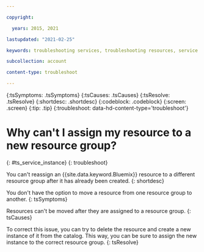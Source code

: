 ```yaml
---

copyright:

  years: 2015, 2021

lastupdated: "2021-02-25"

keywords: troubleshooting services, troubleshooting resources, service problems, resource problems, resource group, move resource, reassign resource, reassign instance

subcollection: account

content-type: troubleshoot

---
```



{:tsSymptoms: .tsSymptoms}
{:tsCauses: .tsCauses}
{:tsResolve: .tsResolve}
{:shortdesc: .shortdesc}
{:codeblock: .codeblock}
{:screen: .screen}
{:tip: .tip}
{:troubleshoot: data-hd-content-type='troubleshoot'}

# Why can't I assign my resource to a new resource group? 
{: #ts_service_instance}
{: troubleshoot}

You can't reassign an {{site.data.keyword.Bluemix}} resource to a different resource group after it has already been created.
{: shortdesc}

You don't have the option to move a resource from one resource group to another.
{: tsSymptoms}

Resources can't be moved after they are assigned to a resource group.
{: tsCauses}

To correct this issue, you can try to delete the resource and create a new instance of it from the catalog. This way, you can be sure to assign the new instance to the correct resource group.
{: tsResolve}

